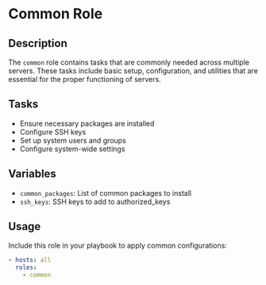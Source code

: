 # Common Role

## Description
The `common` role contains tasks that are commonly needed across multiple servers. These tasks include basic setup, configuration, and utilities that are essential for the proper functioning of servers.

## Tasks
- Ensure necessary packages are installed
- Configure SSH keys
- Set up system users and groups
- Configure system-wide settings

## Variables
- `common_packages`: List of common packages to install
- `ssh_keys`: SSH keys to add to authorized_keys

## Usage
Include this role in your playbook to apply common configurations:
```yaml
- hosts: all
  roles:
    - common
